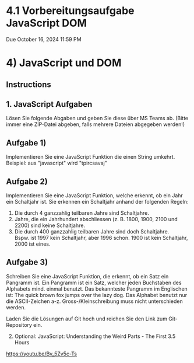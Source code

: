 # 4.1 Vorbereitungsaufgabe JavaScript DOM
Due October 16, 2024 11:59 PM
# 4) JavaScript und DOM
## Instructions
## 1. JavaScript Aufgaben

Lösen Sie folgende Abgaben und geben Sie diese über MS Teams ab.
(Bitte immer eine ZIP-Datei abgeben, falls mehrere Dateien abgegeben werden!)


## Aufgabe 1) 
Implementieren Sie eine JavaScript Funktion die einen String umkehrt. 
Beispiel: aus "javascript" wird "tpircsavaj" 

## Aufgabe 2) 
Implementieren Sie eine JavaScript Funktion, welche erkennt, ob ein Jahr ein Schaltjahr ist. Sie erkennen ein Schaltjahr anhand der folgenden Regeln: 
1.  Die durch 4 ganzzahlig teilbaren Jahre sind Schaltjahre.  
2. Jahre, die ein Jahrhundert abschliessen (z. B. 1800, 1900, 2100 und 2200) sind keine Schaltjahre. 
3. Die durch 400 ganzzahlig teilbaren Jahre sind doch Schaltjahre.  
Bspw. ist 1997 kein Schaltjahr, aber 1996 schon. 1900 ist kein Schaltjahr, 2000 ist eines. 

## Aufgabe 3) 
Schreiben Sie eine JavaScript Funktion, die erkennt, ob ein Satz ein Pangramm ist. Ein Pangramm ist ein Satz, welcher jeden Buchstaben des Alphabets mind. einmal benutzt. Das bekannteste Pangramm im Englischen ist: 
The quick brown fox jumps over the lazy dog. 
Das Alphabet benutzt nur die ASCII-Zeichen a-z. Gross-/Kleinschreibung muss nicht unterschieden werden. 


Laden Sie die Lösungen auf Git hoch und reichen Sie den Link zum Git-Repository ein. 





2. Optional:  JavaScript: Understanding the Weird Parts - The First 3.5 Hours 

https://youtu.be/Bv_5Zv5c-Ts 
